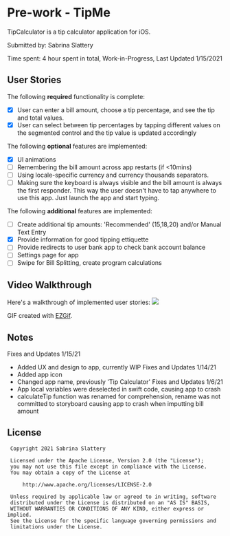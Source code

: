 # Pre-work - TipMe

 TipCalculator is a tip calculator application for iOS.

 Submitted by: Sabrina Slattery

 Time spent: 4 hour spent in total, Work-in-Progress, Last Updated 1/15/2021

 ## User Stories

 The following **required** functionality is complete:

 * [x] User can enter a bill amount, choose a tip percentage, and see the tip and total values.
 * [x] User can select between tip percentages by tapping different values on the segmented control and the tip value is updated accordingly

 The following **optional** features are implemented:

 * [x] UI animations
 * [ ] Remembering the bill amount across app restarts (if <10mins)
 * [ ] Using locale-specific currency and currency thousands separators.
 * [ ] Making sure the keyboard is always visible and the bill amount is always the first responder. This way the user doesn't have to tap anywhere to use this app. Just launch the app and start typing.

 The following **additional** features are implemented:

 - [ ] Create additional tip amounts: 'Recommended' (15,18,20) and/or Manual Text Entry
 - [x] Provide information for good tipping ettiquette
 - [ ] Provide redirects to user bank app to check bank account balance
 - [ ] Settings page for app
 - [ ] Swipe for Bill Splitting, create program calculations

 ## Video Walkthrough

 Here's a walkthrough of implemented user stories:
![](https://i.imgur.com/wSFkBcq.gif)

 GIF created with [EZGif](https://ezgif.com/video-to-gif).

 ## Notes
 Fixes and Updates 1/15/21
- Added UX and design to app, currently WIP
Fixes and Updates 1/14/21
- Added app icon
- Changed app name, previously 'Tip Calculator'
Fixes and Updates 1/6/21
 - App local variables were deselected in swift code, causing app to crash
 - calculateTip function was renamed for comprehension, rename was not committed to storyboard causing app to crash when imputting bill amount

 ## License

     Copyright 2021 Sabrina Slattery

     Licensed under the Apache License, Version 2.0 (the "License");
     you may not use this file except in compliance with the License.
     You may obtain a copy of the License at

         http://www.apache.org/licenses/LICENSE-2.0

     Unless required by applicable law or agreed to in writing, software
     distributed under the License is distributed on an "AS IS" BASIS,
     WITHOUT WARRANTIES OR CONDITIONS OF ANY KIND, either express or implied.
     See the License for the specific language governing permissions and
     limitations under the License.
